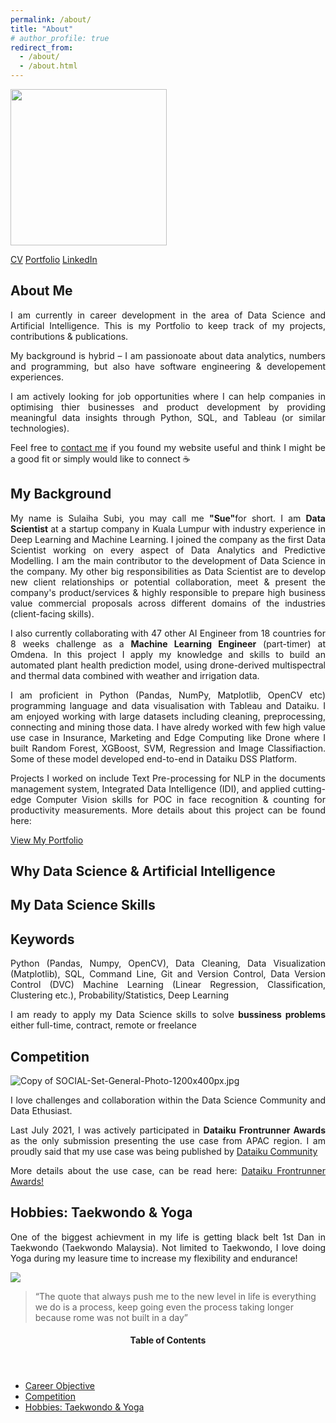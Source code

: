 ```yaml
---
permalink: /about/
title: "About"
# author_profile: true
redirect_from: 
  - /about/
  - /about.html
---
```

<p> <img src="https://sulaihasubi.github.io/assets/images/dp-600x600.png" width="250" class="align-center"> </p>

<!-- CTA Button for the CV, Portfolio and LinkedIn -->
<p class="text-center"><a href="https://sulaihasubi.github.io/cv/" class="btn btn--info">CV</a> <a href="https://sulaihasubi.github.io/portfolio/" class="btn btn--info">Portfolio</a> <a href="https://www.linkedin.com/in/sulaihasubi/" class="btn btn--info">LinkedIn</a></p>

About Me
---
<p style="text-align:justify">
I am currently in career development in the area of Data Science and Artificial Intelligence. This is my Portfolio to keep track of my projects, contributions & publications. </p>

<p style="text-align:justify">
My background is hybrid – I am passionoate about data analytics, numbers and programming, but also have software engineering & developement experiences.</p>

<p style="text-align:justify">
I am actively looking for job opportunities where I can help companies in optimising thier businesses  and product development by providing meaningful data insights through Python, SQL, and Tableau (or similar technologies).</p>

<p style="text-align:justify">
Feel free to <a href="https://www.linkedin.com/in/sulaihasubi/">contact me</a> if you found my website useful and think I might be a good fit or simply would like to connect ☕</p> 

My Background
---
<p style="text-align:justify">
My name is Sulaiha Subi, you may call me <strong>"Sue"</strong>for short. I am <strong> Data Scientist </strong> at a startup company in Kuala Lumpur with industry experience in Deep Learning and Machine Learning. I joined the company as the first Data Scientist working on every aspect of Data Analytics and Predictive Modelling. I am the main contributor to the development of Data Science in the company.
My other big responsibilities as Data Scientist are to develop new client relationships or potential collaboration, meet & present the company's product/services & highly responsible to prepare high business value commercial proposals across different domains of the industries (client-facing skills). </p>
<p style="text-align:justify">
I also currently collaborating with 47 other AI Engineer from 18 countries for 8 weeks challenge as a <strong>Machine Learning Engineer</strong> (part-timer) at Omdena. In this project I apply my knowledge and skills to build an automated plant health prediction model, using drone-derived multispectral and thermal data combined with weather and irrigation data. </p>
<p style="text-align:justify">
I am proficient in Python (Pandas, NumPy, Matplotlib, OpenCV etc) programming language and data visualisation with Tableau and Dataiku. I am enjoyed working with large datasets including cleaning, preprocessing, connecting and mining those data. I have alredy worked with few high value use case in Insurance, Marketing and Edge Computing like Drone where I built Random Forest, XGBoost, SVM, Regression and Image Classifiaction. Some of these model developed end-to-end in Dataiku DSS Platform. </p>
<p style="text-align:justify">
Projects I worked on include Text Pre-processing for NLP in the documents management system, Integrated Data Intelligence (IDI), and applied cutting-edge Computer Vision skills  for POC in face recognition & counting for productivity measurements. More details about this project can be found here:
<p class="text-center"><a href="https://sulaihasubi.github.io/portfolio/" class="btn btn--info">View My Portfolio</a></p> </p>

Why Data Science & Artificial Intelligence
---



My Data Science Skills
---



Keywords
---
<p style="text-align:justify">
Python (Pandas, Numpy, OpenCV), Data Cleaning, Data Visualization (Matplotlib), SQL, Command Line, Git and Version Control, Data Version Control (DVC) Machine Learning (Linear Regression, Classification, Clustering etc.), Probability/Statistics, Deep Learning</p>
<p style="text-align:justify">
I am ready to apply my Data Science skills to solve <strong>bussiness problems </strong> either full-time, contract, remote or freelance</p>

Competition
---

<img src="https://community.dataiku.com/t5/image/serverpage/image-id/3235i0C369546705BEB4E/image-size/large?v=v2&amp;px=999" role="button" title="Copy of SOCIAL-Set-General-Photo-1200x400px.jpg" alt="Copy of SOCIAL-Set-General-Photo-1200x400px.jpg" li-image-url="https://community.dataiku.com/t5/image/serverpage/image-id/3235i0C369546705BEB4E?v=v2" li-image-display-id="'3235i0C369546705BEB4E'" li-message-uid="'16117'" li-messages-message-image="true" li-bindable="" class="lia-media-image" tabindex="0" li-bypass-lightbox-when-linked="true" li-use-hover-links="false" li-compiled="true"> 
<p style="text-align:justify">
I love challenges and collaboration within the Data Science Community and Data Ethusiast. </p>
<p style="text-align:justify">
Last July 2021, I was actively participated in <strong>Dataiku Frontrunner Awards</strong> as the only submission presenting the use case from APAC region. I am proudly said that my use case was being published by <a href="https://community.dataiku.com">Dataiku  Community</a></p>
<p style="text-align:justify">
More details about the use case, can be read here: <a href="https://community.dataiku.com/t5/Dataiku-Frontrunner-Awards/RiseHill-Data-Analysis-Using-AI-to-combat-the-Rise-in-Corporate/ta-p/18184">Dataiku Frontrunner Awards!</a></p>


Hobbies: Taekwondo & Yoga
---
<p style="text-align:justify">
One of the biggest achievment in my life is getting black belt 1st Dan in Taekwondo (Taekwondo Malaysia). Not limited to Taekwondo, I love doing Yoga during my leasure time to increase my flexibility and endurance!</p>

<p><img src="https://sulaihasubi.github.io/assets/images/blackbelt.jpeg" class="align-center"></p>


<blockquote>
  <p>“The quote that always push me to the new level in life is everything we do is a process, keep going even the process taking longer because rome was not built in a day”</p>
</blockquote>

<!-- This is for Sidebar Menu on the Rigth Side -->
<aside class="sidebar__right ">
            <nav class="toc">
              <header><h4 class="nav__title"><i class="fas fa-bookmark"></i> Table of Contents</h4></header>
              <ul class="toc__menu">
  <li class=""><a href="#career-objective">Career Objective</a></li>
  <li class=""><a href="#competition">Competition</a></li>
  <li class=""><a href="#hobbies-taekwondo--yoga">Hobbies: Taekwondo & Yoga</a>